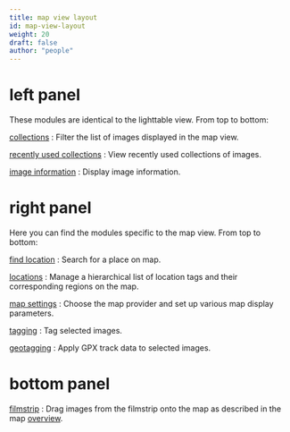 ```yaml
---
title: map view layout
id: map-view-layout
weight: 20
draft: false
author: "people"
---
```


# left panel
These modules are identical to the lighttable view. From top to bottom:

[collections](../module-reference/utility-modules/shared/collections.md)
: Filter the list of images displayed in the map view.

[recently used collections](../module-reference/utility-modules/shared/recent-collections.md)
: View recently used collections of images.

[image information](../module-reference/utility-modules/shared/image-information.md)
: Display image information.

# right panel

Here you can find the modules specific to the map view. From top to bottom:

[find location](../module-reference/utility-modules/map/find-location.md)
: Search for a place on map.

[locations](../module-reference/utility-modules/map/locations.md)
: Manage a hierarchical list of location tags and their corresponding regions on the map.

[map settings](../module-reference/utility-modules/map/map-settings.md)
: Choose the map provider and set up various map display parameters.

[tagging](../module-reference/utility-modules/shared/tagging.md)
: Tag selected images.

[geotagging](../module-reference/utility-modules/shared/geotagging.md)
: Apply GPX track data to selected images.

# bottom panel

[filmstrip](../module-reference/utility-modules/shared/filmstrip.md)
: Drag images from the filmstrip onto the map as described in the map [overview](./).
